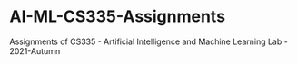 # AI-ML-CS335-Assignments
Assignments of CS335 - Artificial Intelligence and Machine Learning Lab - 2021-Autumn
